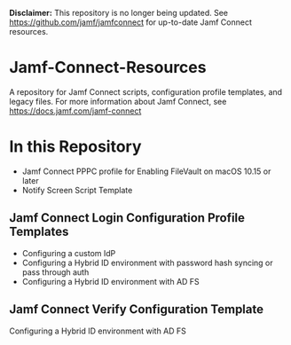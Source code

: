 **Disclaimer:** This repository is no longer being updated. See https://github.com/jamf/jamfconnect for up-to-date Jamf Connect resources.

# Jamf-Connect-Resources
A repository for Jamf Connect scripts, configuration profile templates, and legacy files.
For more information about Jamf Connect, see https://docs.jamf.com/jamf-connect

# In this Repository

* Jamf Connect PPPC profile for Enabling FileVault on macOS 10.15 or later
* Notify Screen Script Template

## Jamf Connect Login Configuration Profile Templates
* Configuring a custom IdP
* Configuring a Hybrid ID environment with password hash syncing or pass through auth
* Configuring a Hybrid ID environment with AD FS

## Jamf Connect Verify Configuration Template

Configuring a Hybrid ID environment with AD FS
